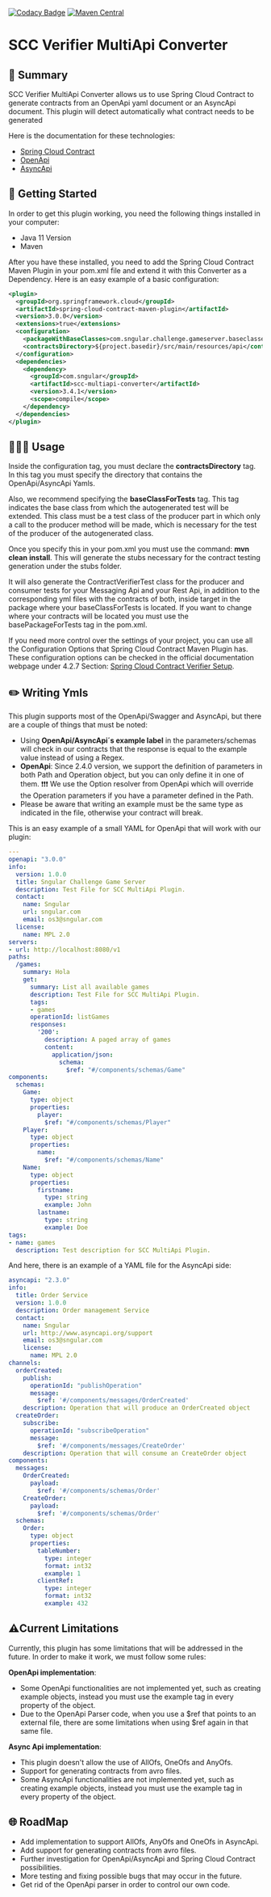 [![Codacy Badge](https://app.codacy.com/project/badge/Grade/0d331d782ff849f1bdf6d71f60203eff)](https://www.codacy.com/gh/corunet/scc-multiapi-converter/dashboard?utm_source=github.com&amp;utm_medium=referral&amp;utm_content=corunet/scc-multiapi-converter&amp;utm_campaign=Badge_Grade)
[![Maven Central](https://img.shields.io/maven-central/v/net.coru/scc-multiapi-converter.svg?label=Maven%20Central)](https://search.maven.org/search?q=g:%22net.coru%22%20AND%20a:%22scc-multiapi-converter%22)


# SCC Verifier MultiApi Converter

## 📜 Summary

SCC Verifier MultiApi Converter allows us to use Spring Cloud Contract to generate contracts from an OpenApi yaml document or an AsyncApi document. This plugin will detect automatically what contract needs to be generated

Here is the documentation for these technologies:

- [Spring Cloud Contract](https://docs.spring.io/spring-cloud-contract/docs/current/reference/html/)
- [OpenApi](https://swagger.io/specification/)
- [AsyncApi](https://www.asyncapi.com/docs/getting-started)

## 🚀 Getting Started

In order to get this plugin working, you need the following things installed in your computer:

- Java 11 Version
- Maven

After you have these installed, you need to add the Spring Cloud Contract Maven Plugin in your pom.xml file and extend it with this Converter as a Dependency. Here is an easy example of a basic configuration:

```xml
<plugin>
  <groupId>org.springframework.cloud</groupId>
  <artifactId>spring-cloud-contract-maven-plugin</artifactId>
  <version>3.0.0</version>
  <extensions>true</extensions>
  <configuration>
    <packageWithBaseClasses>com.sngular.challenge.gameserver.baseclasses</packageWithBaseClasses>
    <contractsDirectory>${project.basedir}/src/main/resources/api</contractsDirectory>
  </configuration>
  <dependencies>
    <dependency>
      <groupId>com.sngular</groupId>
      <artifactId>scc-multiapi-converter</artifactId>
      <version>3.4.1</version>
      <scope>compile</scope>
    </dependency>
  </dependencies>
</plugin>
```

## 🧑🏻‍💻 Usage

Inside the configuration tag, you must declare the **contractsDirectory** tag. In this tag you must specify the directory that contains the OpenApi/AsyncApi Yamls.

Also, we recommend specifying the **baseClassForTests** tag. This tag indicates the base class from which the autogenerated test will be extended. This class must be a test class of the producer part in which only a call to the producer method will be made, which is necessary for the test of the producer of the autogenerated class.

Once you specify this in your pom.xml you must use the command: **mvn** **clean** **install**. This will generate the stubs necessary for the contract testing generation under the stubs folder.

It will also generate the ContractVerifierTest class for the producer and consumer tests for your Messaging Api and your Rest Api, in addition to the corresponding yml files with the contracts of both, inside target in the package where your baseClassForTests is located. If you want to change where your contracts will be located you must use the basePackageForTests tag in the pom.xml.

If you need more control over the settings of your project, you can use all the Configuration Options that Spring Cloud Contract Maven Plugin has. These configuration options can be checked in the official documentation webpage under 4.2.7 Section: [Spring Cloud Contract Verifier Setup](https://cloud.spring.io/spring-cloud-contract/2.0.x/multi/multi__spring_cloud_contract_verifier_setup.html#maven-configuration-options).

## ✏️ Writing Ymls

This plugin supports most of the OpenApi/Swagger and AsyncApi, but there are a couple of things that must be noted:

- Using **OpenApi/AsyncApi´s example label** in the parameters/schemas will check in our contracts that the response is equal to the example
value instead of using a Regex.
- **OpenApi**: Since 2.4.0 version, we support the definition of parameters in both Path and Operation object, but you can only define it 
in one of them. ❗❗❗️ We use the Option resolver from OpenApi which will override the Operation parameters if you have a parameter defined in the Path.
- Please be aware that writing an example must be the same type as indicated in the file, otherwise your contract will break.

This is an easy example of a small YAML for OpenApi that will work with our plugin:

```yaml
---
openapi: "3.0.0"
info:
  version: 1.0.0
  title: Sngular Challenge Game Server
  description: Test File for SCC MultiApi Plugin.
  contact:
    name: Sngular
    url: sngular.com
    email: os3@sngular.com
  license:
    name: MPL 2.0
servers:
- url: http://localhost:8080/v1
paths:
  /games:
    summary: Hola
    get:
      summary: List all available games
      description: Test File for SCC MultiApi Plugin.
      tags:
      - games
      operationId: listGames
      responses:
        '200':
          description: A paged array of games
          content:
            application/json:
              schema:
                $ref: "#/components/schemas/Game"
components:
  schemas:
    Game:
      type: object
      properties:
        player:
          $ref: "#/components/schemas/Player"
    Player:
      type: object
      properties:
        name:
          $ref: "#/components/schemas/Name"
    Name:
      type: object
      properties:
        firstname:
          type: string
          example: John
        lastname:
          type: string
          example: Doe
tags:
- name: games
  description: Test description for SCC MultiApi Plugin.
```

And here, there is an example of a YAML file for the AsyncApi side:

```yaml
asyncapi: "2.3.0"
info:
  title: Order Service
  version: 1.0.0
  description: Order management Service
  contact:
    name: Sngular
    url: http://www.asyncapi.org/support
    email: os3@sngular.com
    license:
      name: MPL 2.0
channels:
  orderCreated:
    publish:
      operationId: "publishOperation"
      message:
        $ref: '#/components/messages/OrderCreated'
    description: Operation that will produce an OrderCreated object
  createOrder:
    subscribe:
      operationId: "subscribeOperation"
      message:
        $ref: '#/components/messages/CreateOrder'
    description: Operation that will consume an CreateOrder object
components:
  messages:
    OrderCreated:
      payload:
        $ref: '#/components/schemas/Order'
    CreateOrder:
      payload:
        $ref: '#/components/schemas/Order'
  schemas:
    Order:
      type: object
      properties:
        tableNumber:
          type: integer
          format: int32
          example: 1
        clientRef:
          type: integer
          format: int32
          example: 432
```

## ⚠️Current Limitations

Currently, this plugin has some limitations that will be addressed in the future. In order to make it work, we must follow some rules:

**OpenApi implementation**:

- Some OpenApi functionalities are not implemented yet, such as creating example objects, instead you must use the example tag in every property of the object.
- Due to the OpenApi Parser code, when you use a $ref that points to an external file, there are some limitations when using $ref again in that same file.

**Async Api implementation**:

- This plugin doesn't allow the use of AllOfs, OneOfs and AnyOfs.
- Support for generating contracts from avro files.
- Some AsyncApi functionalities are not implemented yet, such as creating example objects, instead you must use the example tag in every property of the object.

## 🌐 RoadMap

- Add implementation to support AllOfs, AnyOfs and OneOfs in AsyncApi.
- Add support for generating contracts from avro files.
- Further investigation for OpenApi/AsyncApi and Spring Cloud Contract possibilities.
- More testing and fixing possible bugs that may occur in the future.
- Get rid of the OpenApi parser in order to control our own code.
